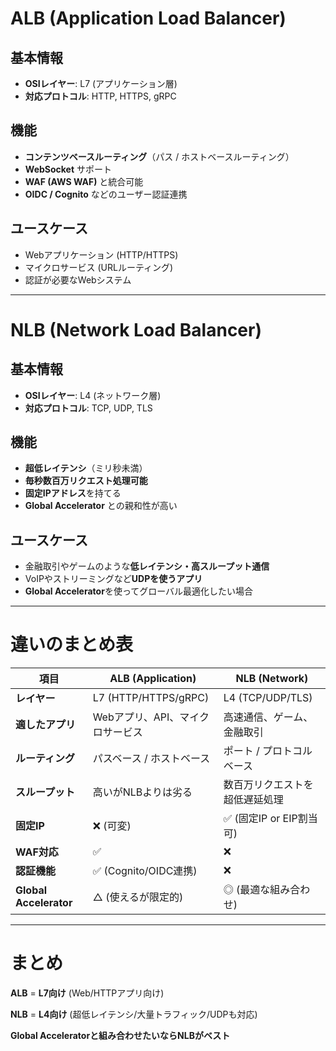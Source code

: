 # ALB (Application Load Balancer)

## 基本情報
- **OSIレイヤー**: L7 (アプリケーション層)
- **対応プロトコル**: HTTP, HTTPS, gRPC

## 機能
- **コンテンツベースルーティング**（パス / ホストベースルーティング）
- **WebSocket** サポート
- **WAF (AWS WAF)** と統合可能
- **OIDC / Cognito** などのユーザー認証連携

## ユースケース
- Webアプリケーション (HTTP/HTTPS)
- マイクロサービス (URLルーティング)
- 認証が必要なWebシステム

---

# NLB (Network Load Balancer)

## 基本情報
- **OSIレイヤー**: L4 (ネットワーク層)
- **対応プロトコル**: TCP, UDP, TLS

## 機能
- **超低レイテンシ**（ミリ秒未満）
- **毎秒数百万リクエスト処理可能**
- **固定IPアドレス**を持てる
- **Global Accelerator** との親和性が高い

## ユースケース
- 金融取引やゲームのような**低レイテンシ・高スループット通信**
- VoIPやストリーミングなど**UDPを使うアプリ**
- **Global Accelerator**を使ってグローバル最適化したい場合

---

# 違いのまとめ表

| 項目 | **ALB (Application)** | **NLB (Network)** |
|------|----------------------|-------------------|
| **レイヤー** | L7 (HTTP/HTTPS/gRPC) | L4 (TCP/UDP/TLS) |
| **適したアプリ** | Webアプリ、API、マイクロサービス | 高速通信、ゲーム、金融取引 |
| **ルーティング** | パスベース / ホストベース | ポート / プロトコルベース |
| **スループット** | 高いがNLBよりは劣る | 数百万リクエストを超低遅延処理 |
| **固定IP** | ❌ (可変) | ✅ (固定IP or EIP割当可) |
| **WAF対応** | ✅ | ❌ |
| **認証機能** | ✅ (Cognito/OIDC連携) | ❌ |
| **Global Accelerator** | △ (使えるが限定的) | ◎ (最適な組み合わせ) |

---

# まとめ

**ALB** = **L7向け** (Web/HTTPアプリ向け)

**NLB** = **L4向け** (超低レイテンシ/大量トラフィック/UDPも対応)

**Global Acceleratorと組み合わせたいならNLBがベスト**